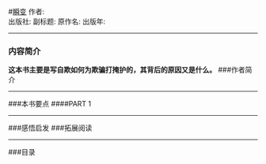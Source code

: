 #[瞬变](https://)
作者:  
出版社: 
副标题: 
原作名: 
出版年: 
***
### 内容简介 
**这本书主要是写自欺如何为欺骗打掩护的，其背后的原因又是什么。**
###作者简介 
***
###本书要点
####PART 1 
***
###感悟启发
###拓展阅读
***
###目录
